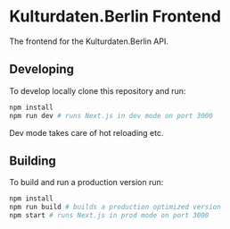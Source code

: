 # Kulturdaten.Berlin Frontend

The frontend for the Kulturdaten.Berlin API.

## Developing

To develop locally clone this repository and run:

```sh
npm install
npm run dev # runs Next.js in dev mode on port 3000
```

Dev mode takes care of hot reloading etc.

## Building

To build and run a production version run:

```sh
npm install
npm run build # builds a production optimized version
npm start # runs Next.js in prod mode on port 3000
```
